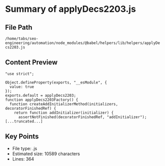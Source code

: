 # Summary of applyDecs2203.js
  
## File Path
`/home/tabs/seo-engineering/automation/node_modules/@babel/helpers/lib/helpers/applyDecs2203.js`

## Content Preview
```
"use strict";

Object.defineProperty(exports, "__esModule", {
  value: true
});
exports.default = applyDecs2203;
function applyDecs2203Factory() {
  function createAddInitializerMethod(initializers, decoratorFinishedRef) {
    return function addInitializer(initializer) {
      assertNotFinished(decoratorFinishedRef, "addInitializer");
[...truncated...]
```

## Key Points
- File type: .js
- Estimated size: 10589 characters
- Lines: 364

